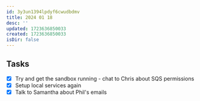 ```yaml
---
id: 3y3un1394lpdyf6cwudbdmv
title: 2024 01 18
desc: ''
updated: 1723636850033
created: 1723636850033
isDir: false
---
```

## Tasks
- [x] Try and get the sandbox running - chat to Chris about SQS permissions
- [x] Setup local services again
- [x] Talk to Samantha about Phil's emails
